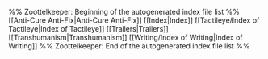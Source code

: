 %% Zoottelkeeper: Beginning of the autogenerated index file list  %%
 [[Anti-Cure Anti-Fix|Anti-Cure Anti-Fix]]
 [[Index|Index]]
 [[Tactileye/Index of Tactileye|Index of Tactileye]]
 [[Trailers|Trailers]]
 [[Transhumanism|Transhumanism]]
 [[Writing/Index of Writing|Index of Writing]]
%% Zoottelkeeper: End of the autogenerated index file list  %%
